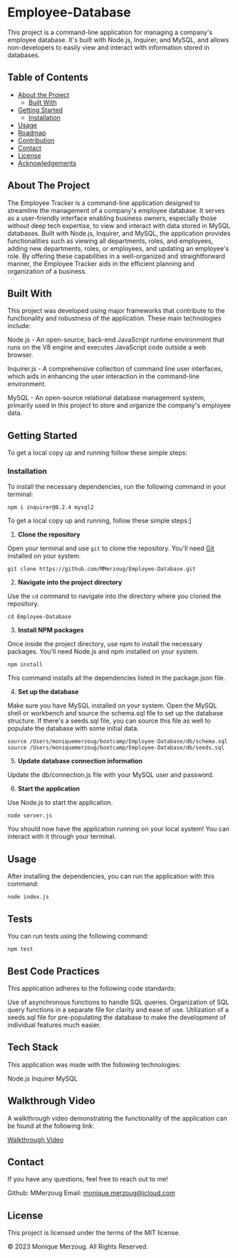 # Employee-Database

This project is a command-line application for managing a company's employee database. It's built with Node.js, Inquirer, and MySQL, and allows non-developers to easily view and interact with information stored in databases.


## Table of Contents

- [About the Project](#about-the-project)
  - [Built With](#built-with)
- [Getting Started](#getting-started)
  - [Installation](#installation)
- [Usage](#usage)
- [Roadmap](#roadmap)
- [Contribution](#contribution)
- [Contact](#contact)
- [License](#license)
- [Acknowledgements](#acknowledgements)

## About The Project

The Employee Tracker is a command-line application designed to streamline the management of a company's employee database. It serves as a user-friendly interface enabling business owners, especially those without deep tech expertise, to view and interact with data stored in MySQL databases. Built with Node.js, Inquirer, and MySQL, the application provides functionalities such as viewing all departments, roles, and employees, adding new departments, roles, or employees, and updating an employee's role. By offering these capabilities in a well-organized and straightforward manner, the Employee Tracker aids in the efficient planning and organization of a business.

## Built With

This project was developed using major frameworks that contribute to the functionality and robustness of the application. These main technologies include:

Node.js - An open-source, back-end JavaScript runtime environment that runs on the V8 engine and executes JavaScript code outside a web browser.

Inquirer.js - A comprehensive collection of command line user interfaces, which aids in enhancing the user interaction in the command-line environment.

MySQL - An open-source relational database management system, primarily used in this project to store and organize the company's employee data.

## Getting Started

To get a local copy up and running follow these simple steps:

### Installation

To install the necessary dependencies, run the following command in your terminal:

```npm i inquirer@8.2.4 mysql2```

To get a local copy up and running, follow these simple steps:]

1. **Clone the repository**

Open your terminal and use `git` to clone the repository. You'll need [Git](https://git-scm.com) installed on your system.

```git clone https://github.com/MMerzoug/Employee-Database.git```

2. **Navigate into the project directory**

Use the `cd` command to navigate into the directory where you cloned the repository.

```cd Employee-Database```


3. **Install NPM packages**

Once inside the project directory, use npm to install the necessary packages. You'll need Node.js and npm installed on your system.

```npm install```

This command installs all the dependencies listed in the package.json file.

4. **Set up the database**

Make sure you have MySQL installed on your system.
Open the MySQL shell or workbench and source the schema.sql file to set up the database structure. If there's a seeds.sql file, you can source this file as well to populate the database with some initial data.

```source /Users/moniquemerzoug/bootcamp/Employee-Database/db/schema.sql```
```source /Users/moniquemerzoug/bootcamp/Employee-Database/db/seeds.sql```

5. **Update database connection information**

Update the db/connection.js file with your MySQL user and password.

6. **Start the application**

Use Node.js to start the application.

```node server.js```

You should now have the application running on your local system! You can interact with it through your terminal.

## Usage

After installing the dependencies, you can run the application with this command:

```node index.js```

## Tests

You can run tests using the following command:

```npm test```

## Best Code Practices

This application adheres to the following code standards:

Use of asynchronous functions to handle SQL queries.
Organization of SQL query functions in a separate file for clarity and ease of use.
Utilization of a seeds.sql file for pre-populating the database to make the development of individual features much easier.

## Tech Stack

This application was made with the following technologies:

Node.js
Inquirer
MySQL

## Walkthrough Video

A walkthrough video demonstrating the functionality of the application can be found at the following link:

[Walkthrough Video](https://drive.google.com/file/d/1mAMqSBPHSaKoWWscKRQG8mmwl-YQcBL_/view)

## Contact

If you have any questions, feel free to reach out to me!

Github: MMerzoug
Email: monique.merzoug@icloud.com

## License

This project is licensed under the terms of the MIT license.

© 2023 Monique Merzoug. All Rights Reserved.

